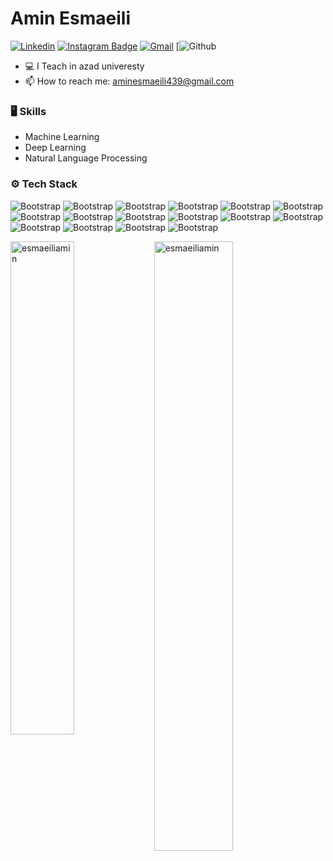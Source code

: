 
# Amin Esmaeili

[![Linkedin](https://img.shields.io/badge/-LinkedIn-blue?style=flat&logo=Linkedin&logoColor=white)](https://www.linkedin.com/in/amin-esmaeili-73663a227/)
[![Instagram Badge](https://img.shields.io/badge/-Instagram-purple?logo=instagram&logoColor=white&link=https://instagram.com/amin_esmaeili4030/)](https://www.instagram.com/amin_esmaeili4030)
[![Gmail](https://img.shields.io/badge/-Gmail-c14438?style=flat&logo=Gmail&logoColor=white)](mailto:aminesmaeili439@gmail.com)
[![Github]()

- 💻 I Teach in azad univeresty 
- 📫 How to reach me: aminesmaeili439@gmail.com


### 🖥 Skills

- Machine Learning
- Deep Learning
- Natural Language Processing
### ⚙️ Tech Stack

![Bootstrap](https://img.shields.io/badge/-Python-05122A?style=flat-square&logo=Python&color=353535) ![Bootstrap](https://img.shields.io/badge/-Docker-05122A?style=flat-square&logo=Docker&color=353535) ![Bootstrap](https://img.shields.io/badge/-Kubernetes-05122A?style=flat-square&logo=Kubernetes&color=353535) ![Bootstrap](https://img.shields.io/badge/-TensorFlow-05122A?style=flat-square&logo=TensorFlow&color=353535) ![Bootstrap](https://img.shields.io/badge/-PyTorch-05122A?style=flat-square&logo=PyTorch&color=353535) ![Bootstrap](https://img.shields.io/badge/-Scikit%20Learn-05122A?style=flat-square&logo=Scikit-Learn&color=353535) ![Bootstrap](https://img.shields.io/badge/-MongoDB-05122A?style=flat-square&logo=MongoDB&color=353535) ![Bootstrap](https://img.shields.io/badge/-MySQL-05122A?style=flat-square&logo=MySQL&color=353535) ![Bootstrap](https://img.shields.io/badge/-PostgreSQL-05122A?style=flat-square&logo=PostgreSQL&color=353535) ![Bootstrap](https://img.shields.io/badge/-Pandas-05122A?style=flat-square&logo=Pandas&color=353535) ![Bootstrap](https://img.shields.io/badge/-Numpy-05122A?style=flat-square&logo=Numpy&color=353535) ![Bootstrap](https://img.shields.io/badge/-Matplotlib-05122A?style=flat-square&logo=Matplotlib&color=353535) ![Bootstrap](https://img.shields.io/badge/-Flask-05122A?style=flat-square&logo=Flask&color=353535) ![Bootstrap](https://img.shields.io/badge/-Django-05122A?style=flat-square&logo=Django&color=353535) ![Bootstrap](https://img.shields.io/badge/-FastAPI-05122A?style=flat-square&logo=FastAPI&color=353535) ![Bootstrap](https://img.shields.io/badge/-Visual%20Studio%20Code-05122A?style=flat-square&logo=Visual-Studio-Code&color=353535)

<div>
  <img width="45%" align="left" src="https://github-readme-stats.vercel.app/api/top-langs?username=esmaeiliamin&show_icons=true&locale=en&layout=compact" alt="esmaeiliamin" />
  <img width="50%"  src="https://github-readme-streak-stats.herokuapp.com/?user=esmaeiliamin&" alt="esmaeiliamin" />
</div>
